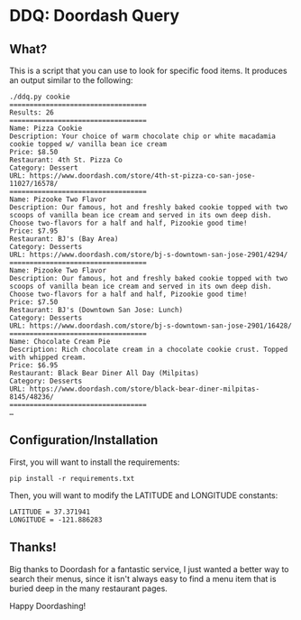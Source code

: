 # DDQ: Doordash Query

## What?
This is a script that you can use to look for specific food items. It produces an output similar to the following:
```
./ddq.py cookie
==================================
Results: 26
==================================
Name: Pizza Cookie
Description: Your choice of warm chocolate chip or white macadamia cookie topped w/ vanilla bean ice cream
Price: $8.50
Restaurant: 4th St. Pizza Co
Category: Dessert
URL: https://www.doordash.com/store/4th-st-pizza-co-san-jose-11027/16578/
==================================
Name: Pizooke Two Flavor
Description: Our famous, hot and freshly baked cookie topped with two scoops of vanilla bean ice cream and served in its own deep dish. Choose two-flavors for a half and half, Pizookie good time!
Price: $7.95
Restaurant: BJ's (Bay Area)
Category: Desserts
URL: https://www.doordash.com/store/bj-s-downtown-san-jose-2901/4294/
==================================
Name: Pizooke Two Flavor
Description: Our famous, hot and freshly baked cookie topped with two scoops of vanilla bean ice cream and served in its own deep dish. Choose two-flavors for a half and half, Pizookie good time!
Price: $7.50
Restaurant: BJ's (Downtown San Jose: Lunch)
Category: Desserts
URL: https://www.doordash.com/store/bj-s-downtown-san-jose-2901/16428/
==================================
Name: Chocolate Cream Pie
Description: Rich chocolate cream in a chocolate cookie crust. Topped with whipped cream.
Price: $6.95
Restaurant: Black Bear Diner All Day (Milpitas)
Category: Desserts
URL: https://www.doordash.com/store/black-bear-diner-milpitas-8145/48236/
==================================
…
```

## Configuration/Installation
First, you will want to install the requirements:
```
pip install -r requirements.txt
```

Then, you will want to modify the LATITUDE and LONGITUDE constants:
```
LATITUDE = 37.371941
LONGITUDE = -121.886283
```

## Thanks!
Big thanks to Doordash for a fantastic service, I just wanted a better way to search their menus, since it isn't always easy to find a menu item that is buried deep in the many restaurant pages.

Happy Doordashing!
